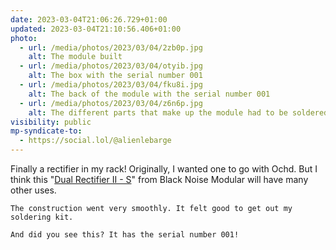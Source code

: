 ```yaml
---
date: 2023-03-04T21:06:26.729+01:00
updated: 2023-03-04T21:10:56.406+01:00
photo:
  - url: /media/photos/2023/03/04/2zb0p.jpg
    alt: The module built
  - url: /media/photos/2023/03/04/otyib.jpg
    alt: The box with the serial number 001
  - url: /media/photos/2023/03/04/fku8i.jpg
    alt: The back of the module with the serial number 001
  - url: /media/photos/2023/03/04/z6n6p.jpg
    alt: The different parts that make up the module had to be soldered. It simply consists of eight jacks.
visibility: public
mp-syndicate-to:
  - https://social.lol/@alienlebarge
---
```

Finally a rectifier in my rack! Originally, I wanted one to go with Ochd. But I think this "[Dual Rectifier II - S](https://blacknoisemodular.com/products/dual-rectifier-ii-s)" from Black Noise Modular will have many other uses.
    
    The construction went very smoothly. It felt good to get out my soldering kit.
    
    And did you see this? It has the serial number 001!
